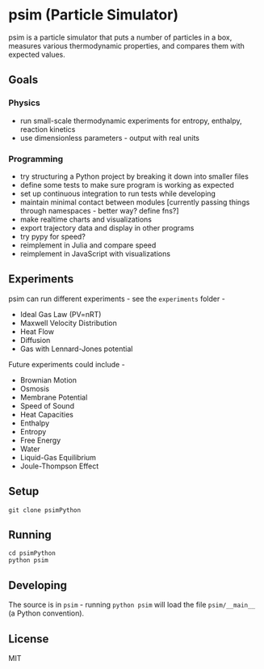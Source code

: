 # psim (Particle Simulator)

psim is a particle simulator that puts a number of particles in a box, measures various thermodynamic properties, and compares them with expected values. 


## Goals

### Physics

- run small-scale thermodynamic experiments for entropy, enthalpy, reaction kinetics
- use dimensionless parameters - output with real units
 
### Programming

- try structuring a Python project by breaking it down into smaller files
- define some tests to make sure program is working as expected
- set up continuous integration to run tests while developing
- maintain minimal contact between modules [currently passing things through namespaces - better way? define fns?]
- make realtime charts and visualizations
- export trajectory data and display in other programs
- try pypy for speed?
- reimplement in Julia and compare speed
- reimplement in JavaScript with visualizations


## Experiments

psim can run different experiments - see the `experiments` folder - 

- Ideal Gas Law (PV=nRT)
- Maxwell Velocity Distribution
- Heat Flow
- Diffusion
- Gas with Lennard-Jones potential

Future experiments could include -

- Brownian Motion
- Osmosis
- Membrane Potential
- Speed of Sound
- Heat Capacities
- Enthalpy
- Entropy
- Free Energy
- Water
- Liquid-Gas Equilibrium
- Joule-Thompson Effect


## Setup

    git clone psimPython


## Running

    cd psimPython
    python psim


## Developing

The source is in `psim` - running `python psim` will load the file `psim/__main__` (a Python convention).


## License

MIT
